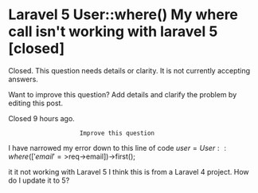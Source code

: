 
# Laravel 5 User::where() My where call isn't working with laravel 5 [closed]







Closed. This question needs details or clarity. It is not currently accepting answers.
                        
                    










Want to improve this question? Add details and clarify the problem by editing this post.


Closed 9 hours ago.







                        Improve this question
                    



I have narrowed my error down to this line of code
$user= User::where(['email'=>$req->email])->first();

it it not working with Laravel 5 I think this is from a Laravel 4 project.
How do I update it to 5?

        